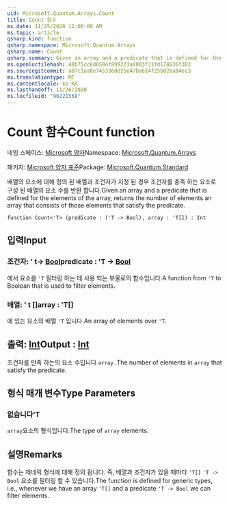 ```yaml
---
uid: Microsoft.Quantum.Arrays.Count
title: Count 함수
ms.date: 11/25/2020 12:00:00 AM
ms.topic: article
qsharp.kind: function
qsharp.namespace: Microsoft.Quantum.Arrays
qsharp.name: Count
qsharp.summary: Given an array and a predicate that is defined for the elements of the array, returns the number of elements an array that consists of those elements that satisfy the predicate.
ms.openlocfilehash: 48b75cc6d6584f899223a0803f31fd174836f303
ms.sourcegitcommit: a87c1aa8e7453360025e47ba614f25b02ea84ec3
ms.translationtype: MT
ms.contentlocale: ko-KR
ms.lasthandoff: 11/26/2020
ms.locfileid: "96221558"
---
```

# <a name="count-function"></a><span data-ttu-id="2abc1-102">Count 함수</span><span class="sxs-lookup"><span data-stu-id="2abc1-102">Count function</span></span>

<span data-ttu-id="2abc1-103">네임 스페이스: [Microsoft 양자](xref:Microsoft.Quantum.Arrays)</span><span class="sxs-lookup"><span data-stu-id="2abc1-103">Namespace: [Microsoft.Quantum.Arrays](xref:Microsoft.Quantum.Arrays)</span></span>

<span data-ttu-id="2abc1-104">패키지: [Microsoft 양자 표준](https://nuget.org/packages/Microsoft.Quantum.Standard)</span><span class="sxs-lookup"><span data-stu-id="2abc1-104">Package: [Microsoft.Quantum.Standard](https://nuget.org/packages/Microsoft.Quantum.Standard)</span></span>


<span data-ttu-id="2abc1-105">배열의 요소에 대해 정의 된 배열과 조건자가 지정 된 경우 조건자를 충족 하는 요소로 구성 된 배열의 요소 수를 반환 합니다.</span><span class="sxs-lookup"><span data-stu-id="2abc1-105">Given an array and a predicate that is defined for the elements of the array, returns the number of elements an array that consists of those elements that satisfy the predicate.</span></span>

```qsharp
function Count<'T> (predicate : ('T -> Bool), array : 'T[]) : Int
```


## <a name="input"></a><span data-ttu-id="2abc1-106">입력</span><span class="sxs-lookup"><span data-stu-id="2abc1-106">Input</span></span>

### <a name="predicate--t---bool"></a><span data-ttu-id="2abc1-107">조건자: ' t-> [Bool](xref:microsoft.quantum.lang-ref.bool)</span><span class="sxs-lookup"><span data-stu-id="2abc1-107">predicate : 'T -> [Bool](xref:microsoft.quantum.lang-ref.bool)</span></span>

<span data-ttu-id="2abc1-108">에서 요소를 `'T` 필터링 하는 데 사용 되는 부울로의 함수입니다.</span><span class="sxs-lookup"><span data-stu-id="2abc1-108">A function from `'T` to Boolean that is used to filter elements.</span></span>


### <a name="array--t"></a><span data-ttu-id="2abc1-109">배열: ' t []</span><span class="sxs-lookup"><span data-stu-id="2abc1-109">array : 'T[]</span></span>

<span data-ttu-id="2abc1-110">에 있는 요소의 배열 `'T` 입니다.</span><span class="sxs-lookup"><span data-stu-id="2abc1-110">An array of elements over `'T`.</span></span>



## <a name="output--int"></a><span data-ttu-id="2abc1-111">출력: [Int](xref:microsoft.quantum.lang-ref.int)</span><span class="sxs-lookup"><span data-stu-id="2abc1-111">Output : [Int](xref:microsoft.quantum.lang-ref.int)</span></span>

<span data-ttu-id="2abc1-112">조건자를 만족 하는의 요소 수입니다 `array` .</span><span class="sxs-lookup"><span data-stu-id="2abc1-112">The number of elements in `array` that satisfy the predicate.</span></span>

## <a name="type-parameters"></a><span data-ttu-id="2abc1-113">형식 매개 변수</span><span class="sxs-lookup"><span data-stu-id="2abc1-113">Type Parameters</span></span>

### <a name="t"></a><span data-ttu-id="2abc1-114">없습니다</span><span class="sxs-lookup"><span data-stu-id="2abc1-114">'T</span></span>

<span data-ttu-id="2abc1-115">`array`요소의 형식입니다.</span><span class="sxs-lookup"><span data-stu-id="2abc1-115">The type of `array` elements.</span></span>

## <a name="remarks"></a><span data-ttu-id="2abc1-116">설명</span><span class="sxs-lookup"><span data-stu-id="2abc1-116">Remarks</span></span>

<span data-ttu-id="2abc1-117">함수는 제네릭 형식에 대해 정의 됩니다. 즉, 배열과 조건자가 있을 때마다 `'T[]` `'T -> Bool` 요소를 필터링 할 수 있습니다.</span><span class="sxs-lookup"><span data-stu-id="2abc1-117">The function is defined for generic types, i.e., whenever we have an array `'T[]` and a predicate `'T -> Bool` we can filter elements.</span></span>